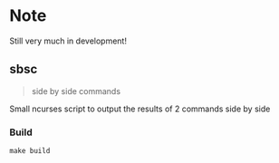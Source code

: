 
# Note
Still very much in development!

## sbsc
> side by side commands

Small ncurses script to output the results of 2 commands side by side

### Build

```
make build
```